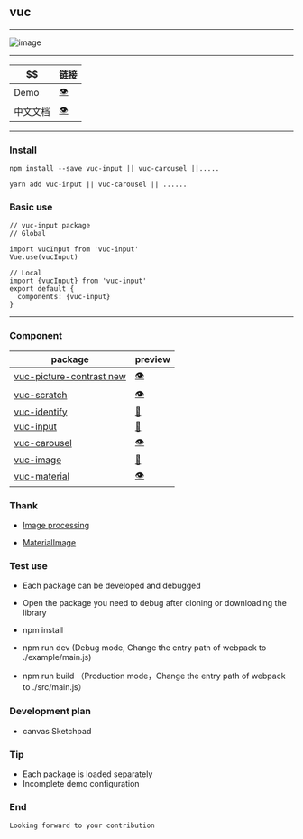 ## vuc

---

![image](https://github.com/loo41/vuc/blob/master/doc/canvas.gif)

---

|   $$    |                                链接                                 |
|----------| ------------------------------------------------------------------- |
| Demo  | [👁️](http://vuc.tianchenyong.top) |
| 中文文档  | [👁️](https://github.com/loo41/vuc/blob/master/doc/Chinese.md) |


---

### Install
```
npm install --save vuc-input || vuc-carousel ||.....

yarn add vuc-input || vuc-carousel || ......
```

### Basic use
```
// vuc-input package
// Global

import vucInput from 'vuc-input'
Vue.use(vucInput)

// Local
import {vucInput} from 'vuc-input'
export default {
  components: {vuc-input}
}
```

---

### Component
|   package     |                                preview                         |
|----------| ------------------------------------------------------------------- |
| [vuc-picture-contrast new](https://github.com/loo41/vuc/tree/master/package/vuc-picture-contrast)|[👁️](http://vuc.tianchenyong.top/#/pictureC) |
| [vuc-scratch](https://github.com/loo41/vuc/tree/master/package/vuc-scratch)  | [👁️](http://vuc.tianchenyong.top/#/scratch) |
| [vuc-identify](https://github.com/loo41/vuc/tree/master/package/vuc-identify) |[👀](http://vuc.tianchenyong.top/#/)|
|[vuc-input](https://github.com/loo41/vuc/tree/master/package/vuc-input)|[👀](http://vuc.tianchenyong.top/#/identify)|
| [vuc-carousel](https://github.com/loo41/vuc/tree/master/package/vuc-carousel)|[👁️](http://vuc.tianchenyong.top/#/carousel)|
| [vuc-image](https://github.com/loo41/vuc/tree/master/package/vuc-image) | [👀](http://vuc.tianchenyong.top/#/image)|
| [vuc-material](https://github.com/loo41/vuc/tree/master/package/vuc-material) |[👁️](http://vuc.tianchenyong.top/#/materia)|


### Thank

- [Image processing](https://www.cnblogs.com/st-leslie/p/8317850.html?utm_source=debugrun&utm_medium=referral)

- [MaterialImage](https://github.com/yscoder/MaterialImage)


### Test use

- Each package can be developed and debugged

- Open the package you need to debug after cloning or downloading the library 

- npm install

- npm run dev (Debug mode, Change the entry path of webpack to ./example/main.js)

- npm run build （Production mode，Change the entry path of webpack to ./src/main.js）


### Development plan

- canvas Sketchpad

### Tip

- Each package is loaded separately 
- Incomplete demo configuration

### End
```
Looking forward to your contribution 
```
